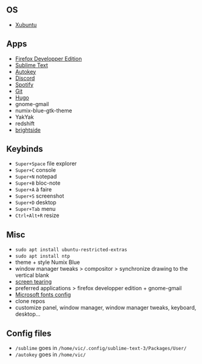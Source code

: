 ﻿## OS
- [Xubuntu](https://xubuntu.org/download)

## Apps
 - [Firefox Developper Edition](https://www.mozilla.org/fr/firefox/developer/)
 - [Sublime Text](https://www.sublimetext.com/)
 - [Autokey](https://github.com/autokey/autokey)
 - [Discord](https://discordapp.com/)
 - [Spotify](https://www.spotify.com/fr/download/linux/)
 - [Git](https://git-scm.com/download/linux)
 - [Hugo](https://gohugo.io/getting-started/installing#linux)
 - gnome-gmail
 - numix-blue-gtk-theme
 - YakYak
 - redshift
 - [brightside](http://ubuntuhandbook.org/index.php/2015/03/enable-hot-corners-xfce-desktop/)

## Keybinds
- `Super+Space` file explorer
- `Super+C` console
- `Super+N` notepad
- `Super+B` bloc-note
- `Super+A` à faire
- `Super+S` screenshot
- `Super+D` desktop
- `Super+Tab` menu
- `Ctrl+Alt+R` resize

## Misc
- `sudo apt install ubuntu-restricted-extras`
- `sudo apt install ntp`
- theme + style Numix Blue
- window manager tweaks > compositor > synchronize drawing to the vertical blank
- [screen tearing](https://www.gamingonlinux.com/articles/how-to-an-update-on-fixing-screen-tearing-on-linux-with-an-nvidia-gpu.8892)
- preferred applications > firefox developper edition + gnome-gmail
- [Microsoft fonts config](https://doc.ubuntu-fr.org/msttcorefonts#en_dual-boot_avec_windows)
- clone repos
- customize panel, window manager, window manager tweaks, keyboard, desktop...

## Config files
- `/sublime` goes in `/home/vic/.config/sublime-text-3/Packages/User/`
- `/autokey` goes in `/home/vic/`
